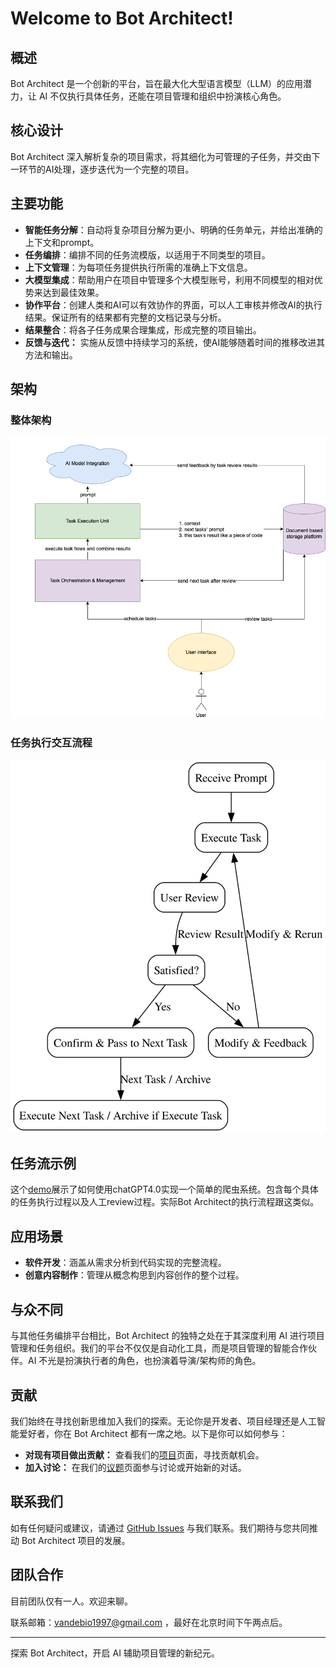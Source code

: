 # Welcome to Bot Architect!

## 概述
Bot Architect 是一个创新的平台，旨在最大化大型语言模型（LLM）的应用潜力，让 AI 不仅执行具体任务，还能在项目管理和组织中扮演核心角色。

## 核心设计
Bot Architect 深入解析复杂的项目需求，将其细化为可管理的子任务，并交由下一环节的AI处理，逐步迭代为一个完整的项目。

## 主要功能
- **智能任务分解**：自动将复杂项目分解为更小、明确的任务单元，并给出准确的上下文和prompt。
- **任务编排**：编排不同的任务流模版，以适用于不同类型的项目。
- **上下文管理**：为每项任务提供执行所需的准确上下文信息。
- **大模型集成**：帮助用户在项目中管理多个大模型账号，利用不同模型的相对优势来达到最佳效果。
- **协作平台**：创建人类和AI可以有效协作的界面，可以人工审核并修改AI的执行结果。保证所有的结果都有完整的文档记录与分析。
- **结果整合**：将各子任务成果合理集成，形成完整的项目输出。
- **反馈与迭代：** 实施从反馈中持续学习的系统，使AI能够随着时间的推移改进其方法和输出。

## 架构
### 整体架构
![整体架构](https://github.com/BotArchitect/.github/blob/main/design/OverallArchitecture.png "整体架构")
### 任务执行交互流程
![任务执行交互流程](https://github.com/BotArchitect/.github/blob/main/design/task_execution_flow_diagram.svg.svg "任务执行交互流程")

## 任务流示例
这个[demo](https://github.com/BotArchitect/GPT4Demo)展示了如何使用chatGPT4.0实现一个简单的爬虫系统。包含每个具体的任务执行过程以及人工review过程。实际Bot Architect的执行流程跟这类似。

## 应用场景
- **软件开发**：涵盖从需求分析到代码实现的完整流程。
- **创意内容制作**：管理从概念构思到内容创作的整个过程。

## 与众不同
与其他任务编排平台相比，Bot Architect 的独特之处在于其深度利用 AI 进行项目管理和任务组织。我们的平台不仅仅是自动化工具，而是项目管理的智能合作伙伴。AI 不光是扮演执行者的角色，也扮演着导演/架构师的角色。

## 贡献
我们始终在寻找创新思维加入我们的探索。无论你是开发者、项目经理还是人工智能爱好者，你在 Bot Architect 都有一席之地。以下是你可以如何参与：
- **对现有项目做出贡献：** 查看我们的[项目](https://github.com/BotArchitect)页面，寻找贡献机会。
- **加入讨论：** 在我们的[议题](https://github.com/BotArchitect/issues)页面参与讨论或开始新的对话。

## 联系我们
如有任何疑问或建议，请通过 [GitHub Issues](https://github.com/BotArchitect/issues) 与我们联系。我们期待与您共同推动 Bot Architect 项目的发展。

## 团队合作
目前团队仅有一人。欢迎来聊。

联系邮箱：vandebio1997@gmail.com ，最好在北京时间下午两点后。

---

探索 Bot Architect，开启 AI 辅助项目管理的新纪元。
